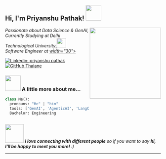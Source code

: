 <h2> Hi, I'm Priyanshu Pathak! <img src="https://media.giphy.com/media/mGcNjsfWAjY5AEZNw6/giphy.gif" width="50"></h2>
<img align='right' src="https://media0.giphy.com/media/v1.Y2lkPTc5MGI3NjExb3hrOGJiNGVvbmRsYzhrZ3Rvd3FhZ3YzcmdyNmRoYXZqanc3dWZ6bCZlcD12MV9pbnRlcm5hbF9naWZfYnlfaWQmY3Q9Zw/FoVzfcqCDSb7zCynOp/giphy.gif" width="230">
<p><em>Passionate about Data Science & GenAI, Currently Studying at Delhi Technological University<a href="http://www.unb.br"> </a><img src="https://media.giphy.com/media/fYSnHlufseco8Fh93Z/giphy.gif" width="30"></br>Software Engineer at <a href="https://international.nubank.com.br/about/">  width="30"> 
</em></p>

[![Linkedin: priyanshu pathak](https://img.shields.io/badge/-priyanshupathak-blue?style=flat-square&logo=Linkedin&logoColor=white&link=https://www.linkedin.com/in/pathakpriyanshu/)](https://www.linkedin.com/in/pathakpriyanshu/)
[![GitHub Thaiane](https://img.shields.io/github/followers/pathakpriyanshu?label=follow&style=social)](https://github.com/pathakpriyanshu)


### <img src="https://media.giphy.com/media/VgCDAzcKvsR6OM0uWg/giphy.gif" width="50"> A little more about me...  

```Python
class Me():
  pronouns: "He" | "him"
  tools: ['GenAI', 'AgenticAI', 'LangChain', 'LangGraph', 'Vector Store', 'GraphRAG', 'WebScrapping', 'Data Analysis', 'EDA']
  Bachelor: Engineering
  
```

<img src="https://media.giphy.com/media/LnQjpWaON8nhr21vNW/giphy.gif" width="60"> <em><b>I love connecting with different people</b> so if you want to say <b>hi, I'll be happy to meet you more!</b> :)</em>

---

